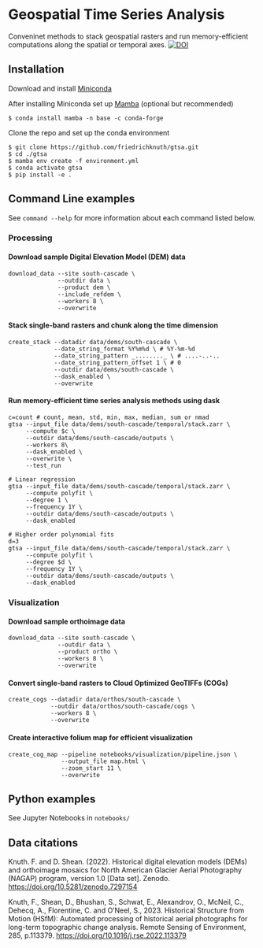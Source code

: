 # Geospatial Time Series Analysis
Conveninet methods to stack geospatial rasters and run memory-efficient computations along the spatial or temporal axes. [![DOI](https://zenodo.org/badge/505980033.svg)](https://zenodo.org/badge/latestdoi/505980033)


## Installation

Download and install [Miniconda](https://docs.conda.io/en/latest/miniconda.html)  

After installing Miniconda set up [Mamba](https://mamba.readthedocs.io/en/latest/installation.html) (optional but recommended)
```
$ conda install mamba -n base -c conda-forge
```
Clone the repo and set up the conda environment  

```
$ git clone https://github.com/friedrichknuth/gtsa.git
$ cd ./gtsa
$ mamba env create -f environment.yml
$ conda activate gtsa
$ pip install -e .
```

## Command Line examples

See `command --help` for more information about each command listed below.

### Processing

#### Download sample Digital Elevation Model (DEM) data
```
download_data --site south-cascade \
              --outdir data \
              --product dem \
              --include_refdem \
              --workers 8 \
              --overwrite        
```

#### Stack single-band rasters and chunk along the time dimension
```
create_stack --datadir data/dems/south-cascade \
             --date_string_format %Y%m%d \ # %Y-%m-%d
             --date_string_pattern _........_ \ # ....-..-..
             --date_string_pattern_offset 1 \ # 0
             --outdir data/dems/south-cascade \
             --dask_enabled \
             --overwrite
```

#### Run memory-efficient time series analysis methods using dask

```
c=count # count, mean, std, min, max, median, sum or nmad
gtsa --input_file data/dems/south-cascade/temporal/stack.zarr \
     --compute $c \
     --outdir data/dems/south-cascade/outputs \
     --workers 8\
     --dask_enabled \
     --overwrite \ 
     --test_run

# Linear regression
gtsa --input_file data/dems/south-cascade/temporal/stack.zarr \
     --compute polyfit \
     --degree 1 \
     --frequency 1Y \
     --outdir data/dems/south-cascade/outputs \
     --dask_enabled

# Higher order polynomial fits
d=3 
gtsa --input_file data/dems/south-cascade/temporal/stack.zarr \
     --compute polyfit \
     --degree $d \
     --frequency 1Y \
     --outdir data/dems/south-cascade/outputs \
     --dask_enabled
```

### Visualization

#### Download sample orthoimage data
```
download_data --site south-cascade \
              --outdir data \
              --product ortho \
              --workers 8 \
              --overwrite        
```

#### Convert single-band rasters to Cloud Optimized GeoTIFFs (COGs)
```
create_cogs --datadir data/orthos/south-cascade \
            --outdir data/orthos/south-cascade/cogs \
            --workers 8 \
            --overwrite
```

#### Create interactive folium map for efficient visualization
```
create_cog_map --pipeline notebooks/visualization/pipeline.json \
               --output_file map.html \
               --zoom_start 11 \ 
               --overwrite
```

## Python examples
See Jupyter Notebooks in `notebooks/`

## Data citations

Knuth. F. and D. Shean. (2022). Historical digital elevation models (DEMs) and orthoimage mosaics for North American Glacier Aerial Photography (NAGAP) program, version 1.0 [Data set]. Zenodo. https://doi.org/10.5281/zenodo.7297154 

Knuth, F., Shean, D., Bhushan, S., Schwat, E., Alexandrov, O., McNeil, C., Dehecq, A., Florentine, C. and O’Neel, S., 2023. Historical Structure from Motion (HSfM): Automated processing of historical aerial photographs for long-term topographic change analysis. Remote Sensing of Environment, 285, p.113379. https://doi.org/10.1016/j.rse.2022.113379 

